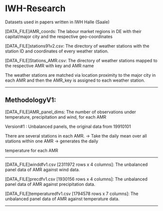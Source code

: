 # IWH-Research
Datasets used in papers written in IWH Halle (Saale)

[DATA_FILE]AMR_coords: The labour market regions in DE with their capital/major city and the respective geo-coordinates

[DATA_FILE]stations91v2.csv: The directory of weather stations with the station ID and coordinates of every weather station. 

[DATA_FILE]Stations_AMR.csv: The directory of weather stations mapped to the respective AMR with key and AMR name

The weather stations are matched via location proximity to the major city in each AMR and then the AMR_key is assigned to each weather station.

------------------------------------------------------------------------------------------------------------------------
MethodologyV1: 
--------------

[DATA_FILE]AMR_panel_dims: The number of observations under temperature, precipitation and wind, for each AMR

Version#1 : Unbalanced panels, the original data from 19910101

There are several stations in each AMR. -> Take the daily mean over all stations within one AMR -> generates the daily 

temperature for each AMR

----------------

[DATA_FILE]winddfv1.csv [2311972 rows x 4 columns]: The unbalanced panel data of AMR against wind data.

[DATA_FILE]precdfv1.csv [1930156 rows x 4 columns]: The unbalanced panel data of AMR against precipitation data.

[DATA_FILE]temperaturedfv1.csv [1794578 rows x 7 columns]: The unbalanced panel data of AMR against temperature data.

------------------------------------------------------------------------------------------------------------------------
